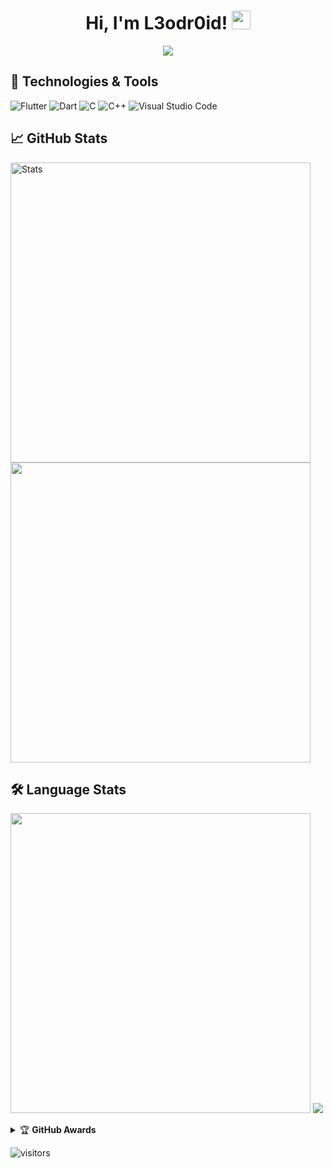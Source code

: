 <h1 align="center"> Hi, I'm L3odr0id! <img src="https://raw.githubusercontent.com/MartinHeinz/MartinHeinz/master/wave.gif" width="30px"> </h1>

<p align="center">
<img src="https://readme-typing-svg.herokuapp.com?font=comfortaa&center=true&color=016EEA&size=24&width=500&lines=I'm+a+Flutter+developer;Nice+to+meet+you..."/>
</p>

<!-- ![Telegram](https://img.shields.io/badge/Telegram-%230088CC.svg?style=flat-square&logo=telegram&logoColor=white) -->

<!-- ## 💼 Contacts -->
<!-- [![Telegram](https://img.shields.io/badge/-Telegram-090909?style=for-the-badge&logo=telegram&logoColor=27A0D9)](https://t.me/l3odr0id) -->

## 🔧 Technologies & Tools
<p>
<img alt="Flutter" src="https://img.shields.io/badge/Flutter%20-%230D47A1.svg?logo=flutter&logoColor=white">
<img alt="Dart" src="https://img.shields.io/badge/Dart%20-%230075BA.svg?logo=dart&logoColor=white">
<img alt="C" src="https://img.shields.io/badge/C%20-%232370ED.svg?logo=c&logoColor=white">
<img alt="C++" src="https://img.shields.io/badge/C++%20-%2300599C.svg?logo=c%2B%2B&logoColor=white">
<img alt="Visual Studio Code" src="https://img.shields.io/badge/Visual%20Studio%20Code-0078d7.svg?logo=visual-studio-code&logoColor=white">
</p>
<!-- ![Flutter](https://img.icons8.com/color/40/flutter.png) ![Dart](https://img.icons8.com/color/40/dart.png) ![C](https://img.icons8.com/color/40/000000/c-programming.png) ![C++](https://img.icons8.com/color/40/c-plus-plus-logo.png) ![VSCode](https://img.icons8.com/color/40/visual-studio-code-2019.png) -->

<!--![Linux](https://img.shields.io/badge/OS-Linux-informational?style=flat&logo=linux&logoColor=white&color=2bbc8a)-->
<!-- ![Flutter](https://img.shields.io/badge/Tools-Flutter-informational?style=flat&logo=flutter&logoColor=white&color=2bbc8a)
![Dart](https://img.shields.io/badge/Code-Dart-informational?style=flat&logo=dart&logoColor=white&color=2bbc8a)
![Kotlin](https://img.shields.io/badge/Code-Kotlin-informational?style=flat&logo=Kotlin&logoColor=white&color=2bbc8a)
![C++](https://img.shields.io/badge/Code-C++-informational?style=flat&logo=C%2b%2b&&logoColor=white&color=2bbc8a) -->
<!--![](https://img.shields.io/badge/Tools-Docker-informational?style=flat&logo=docker&logoColor=white&color=2bbc8a)-->

<!--![](https://img.shields.io/badge/Editor-Intellij_idea-informational?style=flat&logo=android-studio&logoColor=white&color=2bbc8a)-->

<!-- ## 💼 Projects

### Foxtrot
In [Hivemind](https://github.com/H1veMind) we created mobile game with unique gameplay. [Google Play](https://play.google.com/store/apps/details?id=com.hivemind.Foxtrot)

### Attempt games

-->

## &#x1f4c8; GitHub Stats

<p>

  <img  title="Stats" width="480" src="https://github-readme-stats.vercel.app/api/?username=L3odr0id&show_icons=true&title_color=fff&icon_color=79ff97&text_color=9f9f9f&bg_color=151515" />
  <img  width="480"   src="https://github-readme-streak-stats.herokuapp.com/?user=L3odr0id&theme=dark" />
  
</p>
  
## :hammer_and_wrench: Language Stats

<p>
<img width="480" src="https://github-readme-stats.vercel.app/api/wakatime?username=L3odr0id&layout=compact&theme=dark&langs_count=6&hide=other,xml,json"/>
<img src="https://github-readme-stats.vercel.app/api/top-langs/?username=L3odr0id&title_color=fff&layout=compact&text_color=eee&icon_color=79ff97&bg_color=151515&hide=javascript,html"/>
</p>

<details>
<summary>&#127942 <b>GitHub Awards</b></summary><br/>

![Github Trophy](https://github-profile-trophy.vercel.app/?username=L3odr0id)

</details>

![visitors](https://visitor-badge.glitch.me/badge?page_id=l3odr0id.l3odr0id)
